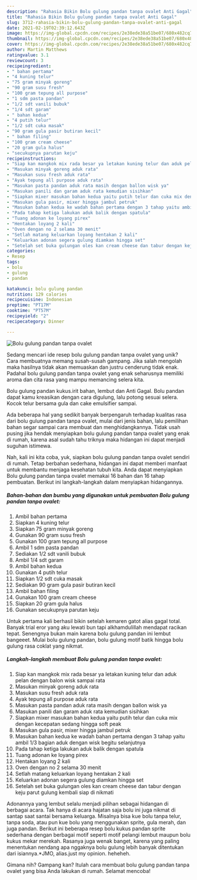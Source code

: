 ```yaml
---
description: "Rahasia Bikin Bolu gulung pandan tanpa ovalet Anti Gagal"
title: "Rahasia Bikin Bolu gulung pandan tanpa ovalet Anti Gagal"
slug: 3712-rahasia-bikin-bolu-gulung-pandan-tanpa-ovalet-anti-gagal
date: 2021-02-19T02:39:12.643Z
image: https://img-global.cpcdn.com/recipes/2e38ede38a51be07/680x482cq70/bolu-gulung-pandan-tanpa-ovalet-foto-resep-utama.jpg
thumbnail: https://img-global.cpcdn.com/recipes/2e38ede38a51be07/680x482cq70/bolu-gulung-pandan-tanpa-ovalet-foto-resep-utama.jpg
cover: https://img-global.cpcdn.com/recipes/2e38ede38a51be07/680x482cq70/bolu-gulung-pandan-tanpa-ovalet-foto-resep-utama.jpg
author: Martin Matthews
ratingvalue: 3.1
reviewcount: 3
recipeingredient:
- " bahan pertama"
- "4 kuning telur"
- "75 gram minyak goreng"
- "90 gram susu fresh"
- "100 gram tepung all purpose"
- "1 sdm pasta pandan"
- "1/2 sdt vanili bubuk"
- "1/4 sdt garam"
- " bahan kedua"
- "4 putih telur"
- "1/2 sdt cuka masak"
- "90 gram gula pasir butiran kecil"
- " bahan filing"
- "100 gram cream cheese"
- "20 gram gula halus"
- "secukupnya parutan keju"
recipeinstructions:
- "Siap kan mangkok mix rada besar ya letakan kuning telur dan aduk pelan dengan balon wisk sampai rata"
- "Masukan minyak goreng aduk rata"
- "Masukan susu fresh aduk rata"
- "Ayak tepung all purpose aduk rata"
- "Masukan pasta pandan aduk rata masih dengan ballon wisk ya"
- "Masukan panili dan garam aduk rata kemudian sisihkan"
- "Siapkan mixer masukan bahan kedua yaitu putih telur dan cuka mix dengan kecepatan sedang hingga soft peak"
- "Masukan gula pasir, mixer hingga jambul petruk"
- "Masukan bahan kedua ke wadah bahan pertama dengan 3 tahap yaitu ambil 1/3 bagian aduk dengan wisk begitu selanjutnya"
- "Pada tahap ketiga lakukan aduk balik dengan spatula"
- "Tuang adonan ke loyang pirex"
- "Hentakan loyang 2 kali"
- "Oven dengan no 2 selama 30 menit"
- "Setlah matang keluarkan loyang hentakan 2 kali"
- "Keluarkan adonan segera gulung diamkan hingga set"
- "Setelah set buka gulungan oles kan cream cheese dan tabur dengan keju parut gulung kembali siap di nikmati"
categories:
- Resep
tags:
- bolu
- gulung
- pandan

katakunci: bolu gulung pandan 
nutrition: 129 calories
recipecuisine: Indonesian
preptime: "PT17M"
cooktime: "PT57M"
recipeyield: "2"
recipecategory: Dinner

---
```



![Bolu gulung pandan tanpa ovalet](https://img-global.cpcdn.com/recipes/2e38ede38a51be07/680x482cq70/bolu-gulung-pandan-tanpa-ovalet-foto-resep-utama.jpg)

Sedang mencari ide resep bolu gulung pandan tanpa ovalet yang unik? Cara membuatnya memang susah-susah gampang. Jika salah mengolah maka hasilnya tidak akan memuaskan dan justru cenderung tidak enak. Padahal bolu gulung pandan tanpa ovalet yang enak seharusnya memiliki aroma dan cita rasa yang mampu memancing selera kita.

Bolu gulung pandan kukus.irit bahan, lembut dan Anti Gagal. Bolu pandan dapat kamu kreasikan dengan cara digulung, lalu potong sesuai selera. Kocok telur bersama gula dan cake emulsifier sampai.

Ada beberapa hal yang sedikit banyak berpengaruh terhadap kualitas rasa dari bolu gulung pandan tanpa ovalet, mulai dari jenis bahan, lalu pemilihan bahan segar sampai cara membuat dan menghidangkannya. Tidak usah pusing jika hendak menyiapkan bolu gulung pandan tanpa ovalet yang enak di rumah, karena asal sudah tahu triknya maka hidangan ini dapat menjadi suguhan istimewa.


Nah, kali ini kita coba, yuk, siapkan bolu gulung pandan tanpa ovalet sendiri di rumah. Tetap berbahan sederhana, hidangan ini dapat memberi manfaat untuk membantu menjaga kesehatan tubuh kita. Anda dapat menyiapkan Bolu gulung pandan tanpa ovalet memakai 16 bahan dan 16 tahap pembuatan. Berikut ini langkah-langkah dalam menyiapkan hidangannya.

<!--inarticleads1-->

##### Bahan-bahan dan bumbu yang digunakan untuk pembuatan Bolu gulung pandan tanpa ovalet:

1. Ambil  bahan pertama
1. Siapkan 4 kuning telur
1. Siapkan 75 gram minyak goreng
1. Gunakan 90 gram susu fresh
1. Gunakan 100 gram tepung all purpose
1. Ambil 1 sdm pasta pandan
1. Sediakan 1/2 sdt vanili bubuk
1. Ambil 1/4 sdt garam
1. Ambil  bahan kedua
1. Gunakan 4 putih telur
1. Siapkan 1/2 sdt cuka masak
1. Sediakan 90 gram gula pasir butiran kecil
1. Ambil  bahan filing
1. Gunakan 100 gram cream cheese
1. Siapkan 20 gram gula halus
1. Gunakan secukupnya parutan keju


Untuk pertama kali berhasil bikin setelah kemaren gatot alias gagal total. Banyak trial eror yang aku lewati bun tapi alkhamdulillah mendapat racikan tepat. Senengnya bukan main karena bolu gulung pandan ini lembut bangeeet. Mulai bolu gulung pandan, bolu gulung motif batik hingga bolu gulung rasa coklat yang nikmat. 

<!--inarticleads2-->

##### Langkah-langkah membuat Bolu gulung pandan tanpa ovalet:

1. Siap kan mangkok mix rada besar ya letakan kuning telur dan aduk pelan dengan balon wisk sampai rata
1. Masukan minyak goreng aduk rata
1. Masukan susu fresh aduk rata
1. Ayak tepung all purpose aduk rata
1. Masukan pasta pandan aduk rata masih dengan ballon wisk ya
1. Masukan panili dan garam aduk rata kemudian sisihkan
1. Siapkan mixer masukan bahan kedua yaitu putih telur dan cuka mix dengan kecepatan sedang hingga soft peak
1. Masukan gula pasir, mixer hingga jambul petruk
1. Masukan bahan kedua ke wadah bahan pertama dengan 3 tahap yaitu ambil 1/3 bagian aduk dengan wisk begitu selanjutnya
1. Pada tahap ketiga lakukan aduk balik dengan spatula
1. Tuang adonan ke loyang pirex
1. Hentakan loyang 2 kali
1. Oven dengan no 2 selama 30 menit
1. Setlah matang keluarkan loyang hentakan 2 kali
1. Keluarkan adonan segera gulung diamkan hingga set
1. Setelah set buka gulungan oles kan cream cheese dan tabur dengan keju parut gulung kembali siap di nikmati


Adonannya yang lembut selalu menjadi pilihan sebagai hidangan di berbagai acara. Tak hanya di acara hajatan saja bolu ini juga nikmat di santap saat santai bersama keluarga. Misalnya bisa kue bolu tanpa telur, tanpa soda, atau pun kue bolu yang menggunakan sprite, gula merah, dan juga pandan. Berikut ini beberapa resep bolu kukus pandan sprite sederhana dengan berbagai motif seperti motif pelangi lembut maupun bolu kukus mekar merekah. Rasanya juga wenak banget, karena yang paling menentukan nendang apa nggaknya bolu gulung lebih banyak ditentukan dari isiannya.*JMO, alias.just my opinion. heheheh. 

Gimana nih? Gampang kan? Itulah cara membuat bolu gulung pandan tanpa ovalet yang bisa Anda lakukan di rumah. Selamat mencoba!
